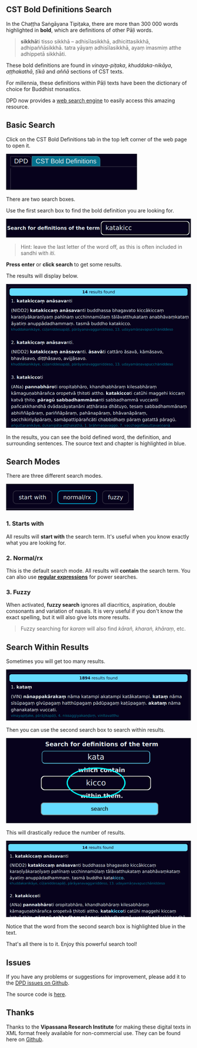 ## CST Bold Definitions Search

In the Chaṭṭha Saṅgāyana Tipiṭaka, there are more than 300 000 words highlighted in **bold**, which are definitions of other Pāḷi words.

> **sikkhā**ti tisso sikkhā – adhisīlasikkhā, adhicittasikkhā, adhipaññāsikkhā. tatra yāyaṃ adhisīlasikkhā, ayaṃ imasmiṃ atthe adhippetā sikkhāti.

These bold definitions are found in *vinaya-piṭaka*, *khuddaka-nikāya*, *aṭṭhakathā*, *ṭīkā* and *aññā* sections of CST texts.

For millennia, these definitions within Pāḷi texts have been the dictionary of choice for Buddhist monastics. 

DPD now provides a [web search engine](www.dpdict.net) to easily access this amazing resource.

## Basic Search

Click on the CST Bold Definitions tab in the top left corner of the web page to open it. 

![DPD bold definitions tab](pics/dpdict.net/dpdict_bd_tab.png)

There are two search boxes.

Use the first search box to find the bold definition you are looking for.

![Search box 1](pics/dpdict.net/dpdict_bd_searchbox1.png)

> Hint: leave the last letter of the word off, as this is often included in sandhi with *iti*.

**Press enter** or **click search** to get some results.

The results will display below.

![Search results](pics/dpdict.net/dpdict_bd_results.png)

In the results, you can see the bold defined word, the definition, and surrounding sentences. The source text and chapter is highlighted in blue. 

## Search Modes

There are three different search modes. 

![Search modes](pics/dpdict.net/dpdict_bd_search_modes.png)

### 1. Starts with
All results will **start with** the search term. It's useful when you know exactly what you are looking for.

### 2. Normal/rx
This is the default search mode. All results will **contain** the search term. You can also use [**regular expressions**](https://regexone.com/) for power searches.

### 3. Fuzzy
When activated, **fuzzy search** ignores all diacritics, aspiration, double consonants and variation of nasals. It is very useful if you don't know the exact spelling, but it will also give lots more results. 

> Fuzzy searching for *karaṃ* will also find *kārañ, kharaṅ, khāraṃ*, etc. 

## Search Within Results

Sometimes you will get too many results. 

![Too many results](pics/dpdict.net/dpdict_bd_too_many.png)

Then you can use the second search box to search within results. 

![Search box 2](pics/dpdict.net/dpdict_bd_searchbox2.png)

This will drastically reduce the number of results.

![alt text](pics/dpdict.net/dpdict_bd_less_results.png)

Notice that the word from the second search box is highlighted blue in the text.

That's all there is to it. Enjoy this powerful search tool!

## Issues

If you have any problems or suggestions for improvement, please add it to the [DPD issues on Github](https://github.com/digitalpalidictionary/dpd-db/issues).

The source code is [here](https://github.com/digitalpalidictionary/dpd-db/blob/797107cbbae12f87e7ff638333e70544f6e8445b/exporter/webapp/main.py#L223).

## Thanks

Thanks to the **Vipassana Research Institute** for making these digital texts in XML format freely available for non-commercial use. They can be found here on [Github](https://github.com/VipassanaTech/tipitaka-xml).




